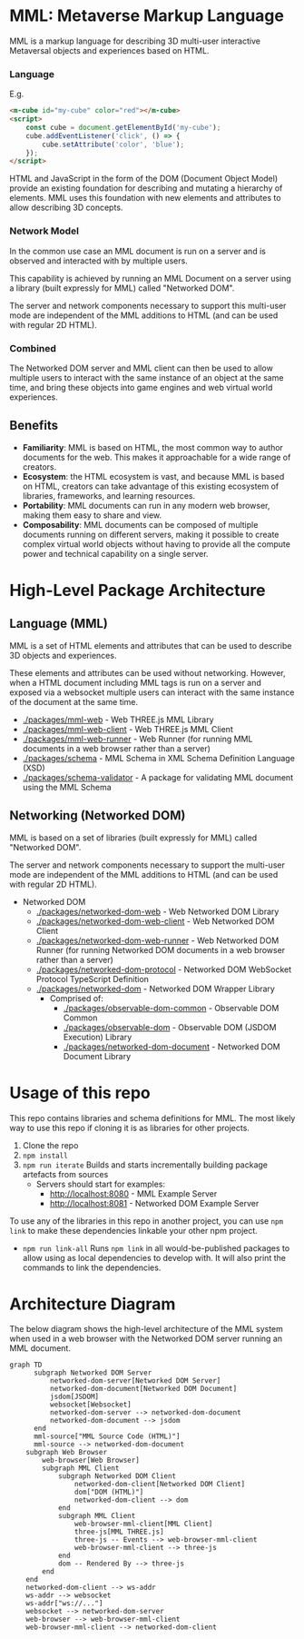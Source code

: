 # MML: Metaverse Markup Language

MML is a markup language for describing 3D multi-user interactive Metaversal objects and experiences based on HTML.

### Language

E.g.
```html
<m-cube id="my-cube" color="red"></m-cube>
<script>
    const cube = document.getElementById('my-cube');
    cube.addEventListener('click', () => {
        cube.setAttribute('color', 'blue');
    });
</script>
```

HTML and JavaScript in the form of the DOM (Document Object Model) provide an existing foundation for describing and mutating a hierarchy of elements. MML uses this foundation with new elements and attributes to allow describing 3D concepts.

### Network Model

In the common use case an MML document is run on a server and is observed and interacted with by multiple users.

This capability is achieved by running an MML Document on a server using a library (built expressly for MML) called "Networked DOM". 

The server and network components necessary to support this multi-user mode are independent of the MML additions to HTML (and can be used with regular 2D HTML).

### Combined

The Networked DOM server and MML client can then be used to allow multiple users to interact with the same instance of an object at the same time, and bring these objects into game engines and web virtual world experiences.

## Benefits

* **Familiarity**: MML is based on HTML, the most common way to author documents for the web. This makes it approachable for a wide range of creators.
* **Ecosystem**: the HTML ecosystem is vast, and because MML is based on HTML, creators can take advantage of this existing ecosystem of libraries, frameworks, and learning resources.
* **Portability**: MML documents can run in any modern web browser, making them easy to share and view.
* **Composability**: MML documents can be composed of multiple documents running on different servers, making it possible to create complex virtual world objects without having to provide all the compute power and technical capability on a single server.

# High-Level Package Architecture

## Language (MML)
MML is a set of HTML elements and attributes that can be used to describe 3D objects and experiences.

These elements and attributes can be used without networking. However, when a HTML document including MML tags is run on a server and exposed via a websocket multiple users can interact with the same instance of the document at the same time.

* [./packages/mml-web](./packages/mml-web) - Web THREE.js MML Library
* [./packages/mml-web-client](./packages/mml-web-client) - Web THREE.js MML Client
* [./packages/mml-web-runner](./packages/mml-web-runner) - Web Runner (for running MML documents in a web browser rather than a server)
* [./packages/schema](./packages/schema) - MML Schema in XML Schema Definition Language (XSD)
* [./packages/schema-validator](./packages/schema-validator) - A package for validating MML document using the MML Schema

## Networking (Networked DOM)
MML is based on a set of libraries (built expressly for MML) called "Networked DOM".

The server and network components necessary to support the multi-user mode are independent of the MML additions to HTML (and can be used with regular 2D HTML).

* Networked DOM
  * [./packages/networked-dom-web](./packages/networked-dom-web) - Web Networked DOM Library
  * [./packages/networked-dom-web-client](./packages/networked-dom-web-client) - Web Networked DOM Client
  * [./packages/networked-dom-web-runner](./packages/networked-dom-web-runner) - Web Networked DOM Runner (for running Networked DOM documents in a web browser rather than a server)
  * [./packages/networked-dom-protocol](./packages/networked-dom-protocol) - Networked DOM WebSocket Protocol TypeScript Definition
  * [./packages/networked-dom](./packages/networked-dom) - Networked DOM Wrapper Library
    * Comprised of:
      * [./packages/observable-dom-common](./packages/observable-dom-common) - Observable DOM Common
      * [./packages/observable-dom](./packages/observable-dom) - Observable DOM (JSDOM Execution) Library
      * [./packages/networked-dom-document](./packages/networked-dom-document) - Networked DOM Document Library

# Usage of this repo

This repo contains libraries and schema definitions for MML. The most likely way to use this repo if cloning it is as libraries for other projects.

1. Clone the repo
1. `npm install`
1. `npm run iterate` Builds and starts incrementally building package artefacts from sources
   * Servers should start for examples:
     * [http://localhost:8080](http://localhost:8080) - MML Example Server
     * [http://localhost:8081](http://localhost:8081) - Networked DOM Example Server

To use any of the libraries in this repo in another project, you can use `npm link` to make these dependencies linkable your other npm project.
* `npm run link-all` Runs `npm link` in all would-be-published packages to allow using as local dependencies to develop with. It will also print the commands to link the dependencies.


# Architecture Diagram

The below diagram shows the high-level architecture of the MML system when used in a web browser with the Networked DOM server running an MML document.

```mermaid
graph TD
      subgraph Networked DOM Server
          networked-dom-server[Networked DOM Server]
          networked-dom-document[Networked DOM Document]
          jsdom[JSDOM]
          websocket[Websocket]
          networked-dom-server --> networked-dom-document
          networked-dom-document --> jsdom
      end
      mml-source["MML Source Code (HTML)"]
      mml-source --> networked-dom-document
    subgraph Web Browser
        web-browser[Web Browser]
        subgraph MML Client
            subgraph Networked DOM Client
                networked-dom-client[Networked DOM Client]
                dom["DOM (HTML)"]
                networked-dom-client --> dom
            end
            subgraph MML Client
                web-browser-mml-client[MML Client]
                three-js[MML THREE.js]
                three-js -- Events --> web-browser-mml-client
                web-browser-mml-client --> three-js
            end
            dom -- Rendered By --> three-js
        end
    end
    networked-dom-client --> ws-addr
    ws-addr --> websocket
    ws-addr["ws://..."]
    websocket --> networked-dom-server
    web-browser --> web-browser-mml-client 
    web-browser-mml-client --> networked-dom-client
```
